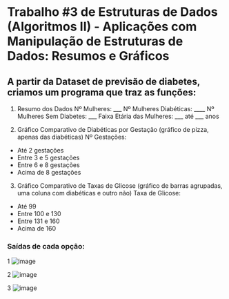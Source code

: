# Trabalho #3 de Estruturas de Dados (Algoritmos II) - Aplicações com Manipulação de Estruturas de Dados: Resumos e Gráficos

## A partir da Dataset de previsão de diabetes, criamos um programa que traz as funções:

1. Resumo dos Dados
  Nº Mulheres: ___
  Nº Mulheres Diabéticas: ____
  Nº Mulheres Sem Diabetes: ___
  Faixa Etária das Mulheres: ___ até ___ anos

2. Gráfico Comparativo de Diabéticas por Gestação (gráfico de pizza, apenas das diabéticas)
  Nº Gestações:
  - Até 2 gestações
  - Entre 3 e 5 gestações
  - Entre 6 e 8 gestações
  - Acima de 8 gestações

3. Gráfico Comparativo de Taxas de Glicose (gráfico de barras agrupadas, uma coluna com diabéticas e outro não)
  Taxa de Glicose:
  - Até 99
  - Entre 100 e 130
  - Entre 131 e 160
  - Acima de 160

### Saídas de cada opção:

 1
   ![image](https://github.com/CarolinaSFreitas/previsao_diabetes-trab3/assets/99994934/c85390e3-a7ec-4a92-8144-6b81b0f202cc)

 2
   ![image](https://github.com/CarolinaSFreitas/previsao_diabetes-trab3/assets/99994934/2203b241-f518-4919-99b5-cb294f6c25e6)

 3
   ![image](https://github.com/CarolinaSFreitas/previsao_diabetes-trab3/assets/99994934/00102010-b103-4027-a96f-7f6e20ecd4cd)
